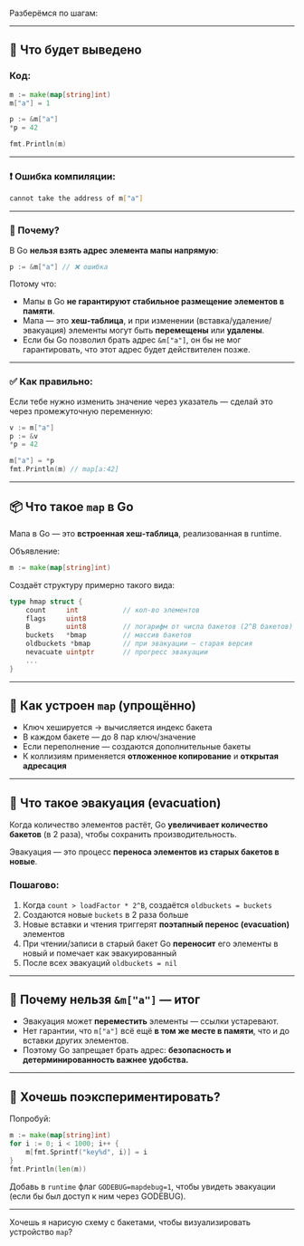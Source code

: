 Разберёмся по шагам:

---

## 🔎 Что будет выведено

### Код:

```go
m := make(map[string]int)
m["a"] = 1

p := &m["a"]
*p = 42

fmt.Println(m)
```

---

### ❗ Ошибка компиляции:

```bash
cannot take the address of m["a"]
```

---

### 📌 Почему?

В Go **нельзя взять адрес элемента мапы напрямую**:

```go
p := &m["a"] // ❌ ошибка
```

Потому что:

* Мапы в Go **не гарантируют стабильное размещение элементов в памяти**.
* Мапа — это **хеш-таблица**, и при изменении (вставка/удаление/эвакуация) элементы могут быть **перемещены** или **удалены**.
* Если бы Go позволил брать адрес `&m["a"]`, он бы не мог гарантировать, что этот адрес будет действителен позже.

---

### ✅ Как правильно:

Если тебе нужно изменить значение через указатель — сделай это через промежуточную переменную:

```go
v := m["a"]
p := &v
*p = 42

m["a"] = *p
fmt.Println(m) // map[a:42]
```

---

## 📦 Что такое `map` в Go

Мапа в Go — это **встроенная хеш-таблица**, реализованная в runtime.

Объявление:

```go
m := make(map[string]int)
```

Создаёт структуру примерно такого вида:

```go
type hmap struct {
    count     int           // кол-во элементов
    flags     uint8
    B         uint8         // логарифм от числа бакетов (2^B бакетов)
    buckets   *bmap         // массив бакетов
    oldbuckets *bmap        // при эвакуации — старая версия
    nevacuate uintptr       // прогресс эвакуации
    ...
}
```

---

## 🧠 Как устроен `map` (упрощённо)

* Ключ хешируется → вычисляется индекс бакета
* В каждом бакете — до 8 пар ключ/значение
* Если переполнение — создаются дополнительные бакеты
* К коллизиям применяется **отложенное копирование** и **открытая адресация**

---

## 🔄 Что такое **эвакуация (evacuation)**

Когда количество элементов растёт, Go **увеличивает количество бакетов** (в 2 раза), чтобы сохранить производительность.

Эвакуация — это процесс **переноса элементов из старых бакетов в новые**.

### Пошагово:

1. Когда `count > loadFactor * 2^B`, создаётся `oldbuckets = buckets`
2. Создаются новые `buckets` в 2 раза больше
3. Новые вставки и чтения триггерят **поэтапный перенос (evacuation)** элементов
4. При чтении/записи в старый бакет Go **переносит** его элементы в новый и помечает как эвакуированный
5. После всех эвакуаций `oldbuckets = nil`

---

## 🚨 Почему нельзя `&m["a"]` — итог

* Эвакуация может **переместить** элементы — ссылки устаревают.
* Нет гарантии, что `m["a"]` всё ещё **в том же месте в памяти**, что и до вставки других элементов.
* Поэтому Go запрещает брать адрес: **безопасность и детерминированность важнее удобства.**

---

## 🧪 Хочешь поэкспериментировать?

Попробуй:

```go
m := make(map[string]int)
for i := 0; i < 1000; i++ {
    m[fmt.Sprintf("key%d", i)] = i
}
fmt.Println(len(m))
```

Добавь в `runtime` флаг `GODEBUG=mapdebug=1`, чтобы увидеть эвакуации (если бы был доступ к ним через GODEBUG).

---

Хочешь я нарисую схему с бакетами, чтобы визуализировать устройство `map`?
